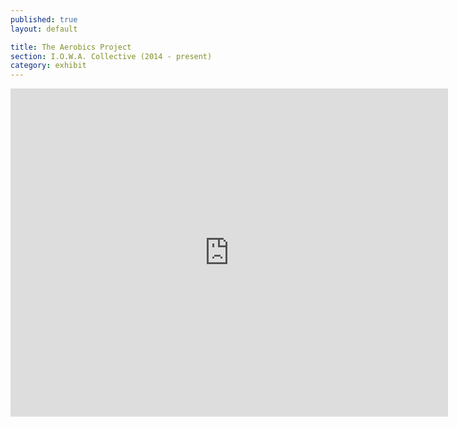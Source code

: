 ```yaml
---
published: true
layout: default

title: The Aerobics Project
section: I.O.W.A. Collective (2014 - present)
category: exhibit
---
```


<iframe src="https://player.vimeo.com/video/109419220?color=ffffff&portrait=0" width="700" height="525" frameborder="0" webkitallowfullscreen mozallowfullscreen allowfullscreen></iframe>
